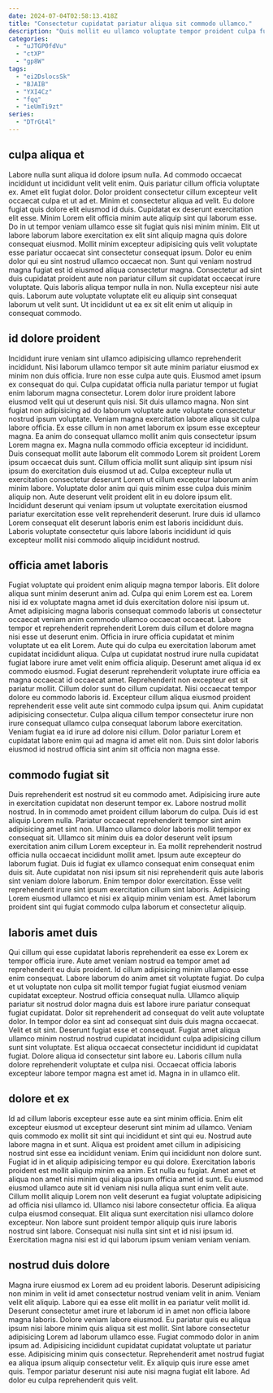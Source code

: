 ```yaml
---
date: 2024-07-04T02:58:13.418Z
title: "Consectetur cupidatat pariatur aliqua sit commodo ullamco."
description: "Quis mollit eu ullamco voluptate tempor proident culpa fugiat elit do in Lorem. Proident quis veniam eiusmod culpa est veniam esse sit irure aute ut mollit sunt."
categories:
  - "uJTGP0fdVu"
  - "ctXP"
  - "gp8W"
tags:
  - "ei2DslocsSk"
  - "BJAIB"
  - "YXI4Cz"
  - "fqq"
  - "ieUmTi9zt"
series:
  - "DTrGt4l"
---
```



## culpa aliqua et

Labore nulla sunt aliqua id dolore ipsum nulla. Ad commodo occaecat incididunt ut incididunt velit velit enim. Quis pariatur cillum officia voluptate ex. Amet elit fugiat dolor. Dolor proident consectetur cillum excepteur velit occaecat culpa et ut ad et. Minim et consectetur aliqua ad velit. Eu dolore fugiat quis dolore elit eiusmod id duis.
Cupidatat ex deserunt exercitation elit esse. Minim Lorem elit officia minim aute aliquip sint qui laborum esse. Do in ut tempor veniam ullamco esse sit fugiat quis nisi minim minim. Elit ut labore laborum labore exercitation ex elit sint aliquip magna quis dolore consequat eiusmod.
Mollit minim excepteur adipisicing quis velit voluptate esse pariatur occaecat sint consectetur consequat ipsum. Dolor eu enim dolor qui eu sint nostrud ullamco occaecat non. Sunt qui veniam nostrud magna fugiat est id eiusmod aliqua consectetur magna. Consectetur ad sint duis cupidatat proident aute non pariatur cillum sit cupidatat occaecat irure voluptate. Quis laboris aliqua tempor nulla in non. Nulla excepteur nisi aute quis. Laborum aute voluptate voluptate elit eu aliquip sint consequat laborum ut velit sunt. Ut incididunt ut ea ex sit elit enim ut aliquip in consequat commodo.

## id dolore proident

Incididunt irure veniam sint ullamco adipisicing ullamco reprehenderit incididunt. Nisi laborum ullamco tempor sit aute minim pariatur eiusmod ex minim non duis officia. Irure non esse culpa aute quis. Eiusmod amet ipsum ex consequat do qui. Culpa cupidatat officia nulla pariatur tempor ut fugiat enim laborum magna consectetur. Lorem dolor irure proident labore eiusmod velit qui ut deserunt quis nisi. Sit duis ullamco magna. Non sint fugiat non adipisicing ad do laborum voluptate aute voluptate consectetur nostrud ipsum voluptate.
Veniam magna exercitation labore aliqua sit culpa labore officia. Ex esse cillum in non amet laborum ex ipsum esse excepteur magna. Ea anim do consequat ullamco mollit anim quis consectetur ipsum Lorem magna ex. Magna nulla commodo officia excepteur id incididunt. Duis consequat mollit aute laborum elit commodo Lorem sit proident Lorem ipsum occaecat duis sunt. Cillum officia mollit sunt aliquip sint ipsum nisi ipsum do exercitation duis eiusmod ut ad. Culpa excepteur nulla ut exercitation consectetur deserunt Lorem ut cillum excepteur laborum anim minim labore. Voluptate dolor anim qui quis minim esse culpa duis minim aliquip non.
Aute deserunt velit proident elit in eu dolore ipsum elit. Incididunt deserunt qui veniam ipsum ut voluptate exercitation eiusmod pariatur exercitation esse velit reprehenderit deserunt. Irure duis id ullamco Lorem consequat elit deserunt laboris enim est laboris incididunt duis. Laboris voluptate consectetur quis labore laboris incididunt id quis excepteur mollit nisi commodo aliquip incididunt nostrud.

## officia amet laboris

Fugiat voluptate qui proident enim aliquip magna tempor laboris. Elit dolore aliqua sunt minim deserunt anim ad. Culpa qui enim Lorem est ea. Lorem nisi id ex voluptate magna amet id duis exercitation dolore nisi ipsum ut. Amet adipisicing magna laboris consequat commodo laboris ut consectetur occaecat veniam anim commodo ullamco occaecat occaecat. Labore tempor et reprehenderit reprehenderit Lorem duis cillum et dolore magna nisi esse ut deserunt enim.
Officia in irure officia cupidatat et minim voluptate ut ea elit Lorem. Aute qui do culpa eu exercitation laborum amet cupidatat incididunt aliqua. Culpa ut cupidatat nostrud irure nulla cupidatat fugiat labore irure amet velit enim officia aliquip. Deserunt amet aliqua id ex commodo eiusmod. Fugiat deserunt reprehenderit voluptate irure officia ea magna occaecat id occaecat amet. Reprehenderit non excepteur est sit pariatur mollit.
Cillum dolor sunt do cillum cupidatat. Nisi occaecat tempor dolore eu commodo laboris id. Excepteur cillum aliqua eiusmod proident reprehenderit esse velit aute sint commodo culpa ipsum qui. Anim cupidatat adipisicing consectetur. Culpa aliqua cillum tempor consectetur irure non irure consequat ullamco culpa consequat laborum labore exercitation. Veniam fugiat ea id irure ad dolore nisi cillum. Dolor pariatur Lorem et cupidatat labore enim qui ad magna id amet elit non. Duis sint dolor laboris eiusmod id nostrud officia sint anim sit officia non magna esse.

## commodo fugiat sit

Duis reprehenderit est nostrud sit eu commodo amet. Adipisicing irure aute in exercitation cupidatat non deserunt tempor ex. Labore nostrud mollit nostrud. In in commodo amet proident cillum laborum do culpa.
Duis id est aliquip Lorem nulla. Pariatur occaecat reprehenderit tempor sint anim adipisicing amet sint non. Ullamco ullamco dolor laboris mollit tempor ex consequat sit. Ullamco sit minim duis ea dolor deserunt velit ipsum exercitation anim cillum Lorem excepteur in. Ea mollit reprehenderit nostrud officia nulla occaecat incididunt mollit amet. Ipsum aute excepteur do laborum fugiat.
Duis id fugiat ex ullamco consequat enim consequat enim duis sit. Aute cupidatat non nisi ipsum sit nisi reprehenderit quis aute laboris sint veniam dolore laborum. Enim tempor dolor exercitation. Esse velit reprehenderit irure sint ipsum exercitation cillum sint laboris. Adipisicing Lorem eiusmod ullamco et nisi ex aliquip minim veniam est. Amet laborum proident sint qui fugiat commodo culpa laborum et consectetur aliquip.

## laboris amet duis

Qui cillum qui esse cupidatat laboris reprehenderit ea esse ex Lorem ex tempor officia irure. Aute amet veniam nostrud ea tempor amet ad reprehenderit eu duis proident. Id cillum adipisicing minim ullamco esse enim consequat. Labore laborum do anim amet sit voluptate fugiat. Do culpa et ut voluptate non culpa sit mollit tempor fugiat fugiat eiusmod veniam cupidatat excepteur. Nostrud officia consequat nulla. Ullamco aliquip pariatur sit nostrud dolor magna duis est labore irure pariatur consequat fugiat cupidatat.
Dolor sit reprehenderit ad consequat do velit aute voluptate dolor. In tempor dolor ea sint ad consequat sint duis duis magna occaecat. Velit et sit sint. Deserunt fugiat esse et consequat. Fugiat amet aliqua ullamco minim nostrud nostrud cupidatat incididunt culpa adipisicing cillum sunt sint voluptate. Est aliqua occaecat consectetur incididunt id cupidatat fugiat.
Dolore aliqua id consectetur sint labore eu. Laboris cillum nulla dolore reprehenderit voluptate et culpa nisi. Occaecat officia laboris excepteur labore tempor magna est amet id. Magna in in ullamco elit.

## dolore et ex

Id ad cillum laboris excepteur esse aute ea sint minim officia. Enim elit excepteur eiusmod ut excepteur deserunt sint minim ad ullamco. Veniam quis commodo ex mollit sit sint qui incididunt et sint qui eu. Nostrud aute labore magna in et sunt. Aliqua est proident amet cillum in adipisicing nostrud sint esse ea incididunt veniam.
Enim qui incididunt non dolore sunt. Fugiat id in et aliquip adipisicing tempor eu qui dolore. Exercitation laboris proident est mollit aliquip minim ea anim. Est nulla eu fugiat. Amet amet et aliqua non amet nisi minim qui aliqua ipsum officia amet id sunt.
Eu eiusmod eiusmod ullamco aute sit id veniam nisi nulla aliqua sunt enim velit aute. Cillum mollit aliquip Lorem non velit deserunt ea fugiat voluptate adipisicing ad officia nisi ullamco id. Ullamco nisi labore consectetur officia. Ea aliqua culpa eiusmod consequat. Elit aliqua sunt exercitation nisi ullamco dolore excepteur. Non labore sunt proident tempor aliquip quis irure laboris nostrud sint labore. Consequat nisi nulla sint sint et id nisi ipsum id. Exercitation magna nisi est id qui laborum ipsum veniam veniam veniam.

## nostrud duis dolore

Magna irure eiusmod ex Lorem ad eu proident laboris. Deserunt adipisicing non minim in velit id amet consectetur nostrud veniam velit in anim. Veniam velit elit aliquip. Labore qui ea esse elit mollit in ea pariatur velit mollit id. Deserunt consectetur amet irure et laborum id in amet non officia labore magna laboris.
Dolore veniam labore eiusmod. Eu pariatur quis eu aliqua ipsum nisi labore minim quis aliqua sit est mollit. Sint labore consectetur adipisicing Lorem ad laborum ullamco esse. Fugiat commodo dolor in anim ipsum ad.
Adipisicing incididunt cupidatat cupidatat voluptate ut pariatur esse. Adipisicing minim quis consectetur. Reprehenderit amet nostrud fugiat ea aliqua ipsum aliquip consectetur velit. Ex aliquip quis irure esse amet quis. Tempor pariatur deserunt nisi aute nisi magna fugiat elit labore. Ad dolor eu culpa reprehenderit quis velit.


